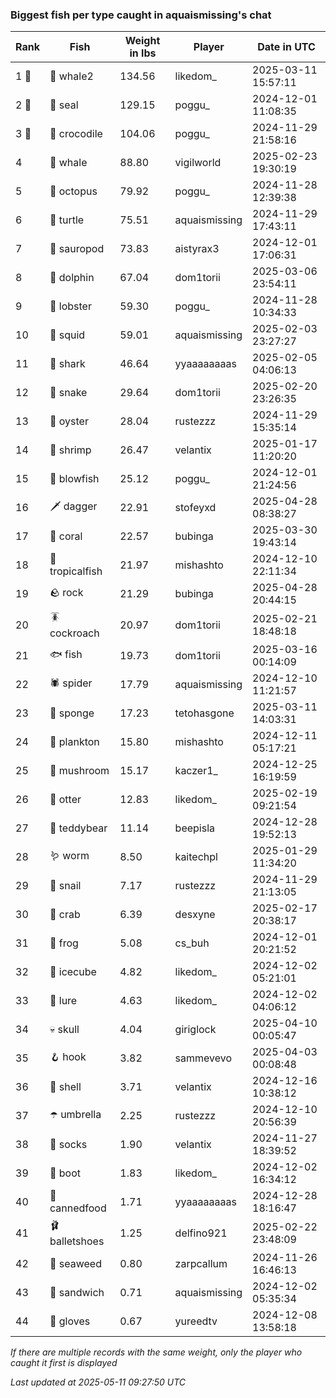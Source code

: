 ### Biggest fish per type caught in aquaismissing's chat
| Rank | Fish | Weight in lbs | Player | Date in UTC |
|------|--------|-----------|---------|------|
| 1 🥇  | 🐋 whale2 | 134.56 | likedom_ | 2025-03-11 15:57:11 |
| 2 🥈  | 🦭 seal | 129.15 | poggu_ | 2024-12-01 11:08:35 |
| 3 🥉  | 🐊 crocodile | 104.06 | poggu_ | 2024-11-29 21:58:16 |
| 4  | 🐳 whale | 88.80 | vigilworld | 2025-02-23 19:30:19 |
| 5  | 🐙 octopus | 79.92 | poggu_ | 2024-11-28 12:39:38 |
| 6  | 🐢 turtle | 75.51 | aquaismissing | 2024-11-29 17:43:11 |
| 7  | 🦕 sauropod | 73.83 | aistyrax3 | 2024-12-01 17:06:31 |
| 8  | 🐬 dolphin | 67.04 | dom1torii | 2025-03-06 23:54:11 |
| 9  | 🦞 lobster | 59.30 | poggu_ | 2024-11-28 10:34:33 |
| 10  | 🦑 squid | 59.01 | aquaismissing | 2025-02-03 23:27:27 |
| 11  | 🦈 shark | 46.64 | yyaaaaaaaas | 2025-02-05 04:06:13 |
| 12  | 🐍 snake | 29.64 | dom1torii | 2025-02-20 23:26:35 |
| 13  | 🦪 oyster | 28.04 | rustezzz | 2024-11-29 15:35:14 |
| 14  | 🦐 shrimp | 26.47 | velantix | 2025-01-17 11:20:20 |
| 15  | 🐡 blowfish | 25.12 | poggu_ | 2024-12-01 21:24:56 |
| 16  | 🗡️ dagger | 22.91 | stofeyxd | 2025-04-28 08:38:27 |
| 17  | 🪸 coral | 22.57 | bubinga | 2025-03-30 19:43:14 |
| 18  | 🐠 tropicalfish | 21.97 | mishashto | 2024-12-10 22:11:34 |
| 19  | 🪨 rock | 21.29 | bubinga | 2025-04-28 20:44:15 |
| 20  | 🪳 cockroach | 20.97 | dom1torii | 2025-02-21 18:48:18 |
| 21  | 🐟 fish | 19.73 | dom1torii | 2025-03-16 00:14:09 |
| 22  | 🕷️ spider | 17.79 | aquaismissing | 2024-12-10 11:21:57 |
| 23  | 🧽 sponge | 17.23 | tetohasgone | 2025-03-11 14:03:31 |
| 24  | 🦠 plankton | 15.80 | mishashto | 2024-12-11 05:17:21 |
| 25  | 🍄 mushroom | 15.17 | kaczer1_ | 2024-12-25 16:19:59 |
| 26  | 🦦 otter | 12.83 | likedom_ | 2025-02-19 09:21:54 |
| 27  | 🧸 teddybear | 11.14 | beepisla | 2024-12-28 19:52:13 |
| 28  | 🪱 worm | 8.50 | kaitechpl | 2025-01-29 11:34:20 |
| 29  | 🐌 snail | 7.17 | rustezzz | 2024-11-29 21:13:05 |
| 30  | 🦀 crab | 6.39 | desxyne | 2025-02-17 20:38:17 |
| 31  | 🐸 frog | 5.08 | cs_buh | 2024-12-01 20:21:52 |
| 32  | 🧊 icecube | 4.82 | likedom_ | 2024-12-02 05:21:01 |
| 33  | 🎏 lure | 4.63 | likedom_ | 2024-12-02 04:06:12 |
| 34  | 💀 skull | 4.04 | giriglock | 2025-04-10 00:05:47 |
| 35  | 🪝 hook | 3.82 | sammevevo | 2025-04-03 00:08:48 |
| 36  | 🐚 shell | 3.71 | velantix | 2024-12-16 10:38:12 |
| 37  | ☂️ umbrella | 2.25 | rustezzz | 2024-12-10 20:56:39 |
| 38  | 🧦 socks | 1.90 | velantix | 2024-11-27 18:39:52 |
| 39  | 👢 boot | 1.83 | likedom_ | 2024-12-02 16:34:12 |
| 40  | 🥫 cannedfood | 1.71 | yyaaaaaaaas | 2024-12-28 18:16:47 |
| 41  | 🩰 balletshoes | 1.25 | delfino921 | 2025-02-22 23:48:09 |
| 42  | 🌿 seaweed | 0.80 | zarpcallum | 2024-11-26 16:46:13 |
| 43  | 🥪 sandwich | 0.71 | aquaismissing | 2024-12-02 05:35:34 |
| 44  | 🧤 gloves | 0.67 | yureedtv | 2024-12-08 13:58:18 |

_If there are multiple records with the same weight, only the player who caught it first is displayed_

_Last updated at 2025-05-11 09:27:50 UTC_